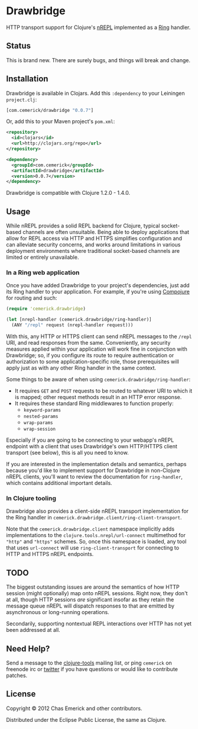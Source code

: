 # Drawbridge

HTTP transport support for Clojure's
[nREPL](http://github.com/clojure/tools.nrepl) implemented as a
[Ring](http://github.com/mmcgrana/ring) handler.

## Status

This is brand new.  There are surely bugs, and things will break and
change.

## Installation

Drawbridge is available in Clojars. Add this `:dependency` to your Leiningen
`project.clj`:

```clojure
[com.cemerick/drawbridge "0.0.7"]
```

Or, add this to your Maven project's `pom.xml`:

```xml
<repository>
  <id>clojars</id>
  <url>http://clojars.org/repo</url>
</repository>

<dependency>
  <groupId>com.cemerick</groupId>
  <artifactId>drawbridge</artifactId>
  <version>0.0.7</version>
</dependency>
```

Drawbridge is compatible with Clojure 1.2.0 - 1.4.0.

## Usage

While nREPL provides a solid REPL backend for Clojure, typical
socket-based channels are often unsuitable.  Being able to deploy
applications that allow for REPL access via HTTP and HTTPS simplifies
configuration and can alleviate security concerns, and works around
limitations in various deployment environments where traditional
socket-based channels are limited or entirely unavailable.

### In a Ring web application

Once you have added Drawbridge to your project's dependencies, just
add its Ring handler to your application.  For example, if you're using
[Compojure](https://github.com/weavejester/compojure) for routing and
such:

```clojure
(require 'cemerick.drawbridge)

(let [nrepl-handler (cemerick.drawbridge/ring-handler)]
  (ANY "/repl" request (nrepl-handler request)))
```

With this, any HTTP or HTTPS client can send nREPL messages to the
`/repl` URI, and read responses from the same.  Conveniently, any
security measures applied within your application will work fine in
conjunction with Drawbridge; so, if you configure its route to require
authentication or authorization to some application-specific role, those
prerequisites will apply just as with any other Ring handler in the same
context.

Some things to be aware of when using `cemerick.drawbridge/ring-handler`: 

 * It requires `GET` and `POST` requests
   to be routed to whatever URI to which it is mapped; other request
   methods result in an HTTP error response.
 * It requires these standard Ring middlewares to function properly:
   * `keyword-params`
   * `nested-params`
   * `wrap-params`
   * `wrap-session`

Especially if you are going to be connecting to your webapp's nREPL
endpoint with a client that uses Drawbridge's own HTTP/HTTPS client
transport (see below), this is all you need to know.

If you are interested in the implementation details and semantics,
perhaps because you'd like to implement support for Drawbridge in
non-Clojure nREPL clients, you'll want to review the documentation for
`ring-handler`, which contains additional important details.

### In Clojure tooling

Drawbridge also provides a client-side nREPL transport implementation
for the Ring handler in `cemerick.drawbridge.client/ring-client-transport`.

Note that the `cemerick.drawbridge.client` namespace implicitly adds
implementations to the `clojure.tools.nrepl/url-connect` multimethod for
`"http"` and `"https"` schemes. So, once this namespace is loaded, any
tool that uses `url-connect` will use `ring-client-transport` for
connecting to HTTP and HTTPS nREPL endpoints.

## TODO

The biggest outstanding issues are around the semantics of how HTTP
session (might optionally) map onto nREPL sessions.  Right now, they
don't at all, though HTTP sessions _are_ significant insofar as they
retain the message queue nREPL will dispatch responses to that are
emitted by asynchronous or long-running operations.

Secondarily, supporting nontextual REPL interactions over HTTP has not
yet been addressed at all.

## Need Help?

Send a message to the [clojure-tools](http://groups.google.com/group/clojure-tools)
mailing list, or ping `cemerick` on freenode irc or 
[twitter](http://twitter.com/cemerick) if you have questions
or would like to contribute patches.

## License

Copyright © 2012 Chas Emerick and other contributors.

Distributed under the Eclipse Public License, the same as Clojure.
